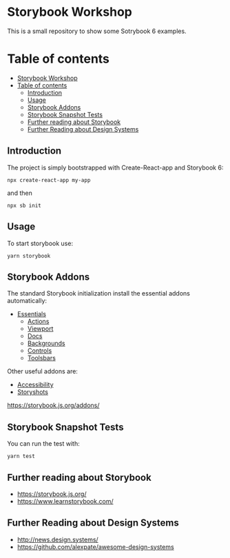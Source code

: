 # Storybook Workshop

This is a small repository to show some Sotrybook 6 examples.

# Table of contents

- [Storybook Workshop](#storybook-workshop)
- [Table of contents](#table-of-contents)
  - [Introduction](#introduction)
  - [Usage](#usage)
  - [Storybook Addons](#storybook-addons)
  - [Storybook Snapshot Tests](#storybook-snapshot-tests)
  - [Further reading about Storybook](#further-reading-about-storybook)
  - [Further Reading about Design Systems](#further-reading-about-design-systems)

## Introduction

The project is simply bootstrapped with Create-React-app and Storybook 6:

```
npx create-react-app my-app
```

and then

```
npx sb init
```

## Usage

To start storybook use:

```
yarn storybook
```

## Storybook Addons

The standard Storybook initialization install the essential addons automatically:

- [Essentials](https://storybook.js.org/addons/essentials)
  - [Actions](https://storybook.js.org/addons/@storybook/addon-actions)
  - [Viewport](https://storybook.js.org/addons/@storybook/addon-viewport)
  - [Docs](https://storybook.js.org/addons/@storybook/addon-docs)
  - [Backgrounds](https://storybook.js.org/addons/@storybook/addon-backgrounds)
  - [Controls](https://storybook.js.org/addons/@storybook/addon-controls)
  - [Toolsbars](https://storybook.js.org/addons/@storybook/addon-toolbars)

Other useful addons are:

- [Accessibility](https://storybook.js.org/addons/@storybook/addon-a11y)
- [Storyshots](https://storybook.js.org/addons/@storybook/addon-**storyshots**)

https://storybook.js.org/addons/

## Storybook Snapshot Tests

You can run the test with:

```
yarn test
```

## Further reading about Storybook

- https://storybook.js.org/
- https://www.learnstorybook.com/

## Further Reading about Design Systems

- http://news.design.systems/
- https://github.com/alexpate/awesome-design-systems
